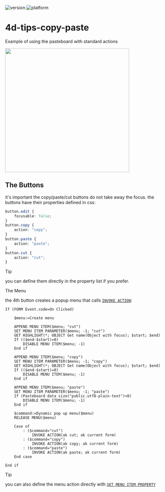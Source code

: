 ![version](https://img.shields.io/badge/version-20%2B-E23089)
![platform](https://img.shields.io/static/v1?label=platform&message=mac-intel%20|%20mac-arm%20|%20win-64&color=blue)

# 4d-tips-copy-paste
Example of using the pasteboard with standard actions

<img src="https://github.com/user-attachments/assets/2107e131-86cd-4eaa-beb1-b9b3e4bcecf8" width=400 height=auto />

## The Buttons

it's important the copy/paste/cut buttons do not take away the focus. the buttons have their properties defined in css:

```css
button.edit {
	focusable: false;
}
button.copy {
	action: "copy";
}
button.paste {
	action: "paste";
}
button.cut {
	action: "cut";
}
```

> [!TIP]
> you can define them directly in the property list if you prefer.

The Menu

the 4th button creates a popup menu that calls [`INVOKE ACTION`](https://doc.4d.com/4Dv20/4D/20.6/INVOKE-ACTION.301-7488119.en.html):

```4d
If (FORM Event.code=On Clicked)
	
	$menu:=Create menu
	
	APPEND MENU ITEM($menu; "cut")
	SET MENU ITEM PARAMETER($menu; -1; "cut")
	GET HIGHLIGHT(*; OBJECT Get name(Object with focus); $start; $end)
	If (($end-$start)=0)
		DISABLE MENU ITEM($menu; -1)
	End if 
	
	APPEND MENU ITEM($menu; "copy")
	SET MENU ITEM PARAMETER($menu; -1; "copy")
	GET HIGHLIGHT(*; OBJECT Get name(Object with focus); $start; $end)
	If (($end-$start)=0)
		DISABLE MENU ITEM($menu; -1)
	End if 
	
	APPEND MENU ITEM($menu; "paste")
	SET MENU ITEM PARAMETER($menu; -1; "paste")
	If (Pasteboard data size("public.utf8-plain-text")<0)
		DISABLE MENU ITEM($menu; -1)
	End if 
	
	$command:=Dynamic pop up menu($menu)
	RELEASE MENU($menu)
	
	Case of 
		: ($command="cut")
			INVOKE ACTION(ak cut; ak current form)
		: ($command="copy")
			INVOKE ACTION(ak copy; ak current form)
		: ($command="paste")
			INVOKE ACTION(ak paste; ak current form)
	End case 
	
End if 
```

> [!TIP]
> you can also define the menu action directly with [`SET MENU ITEM PROPERTY`](https://doc.4d.com/4Dv20/4D/20.6/SET-MENU-ITEM-PROPERTY.301-7487932.en.html)

